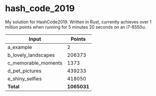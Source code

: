 # hash_code_2019
My solution for HashCode2019. Written in Rust, currently achieves over 1 million points when running for 5 minutes 20 seconds on an i7-8550u.

Input | Points
------------ | -------------
a_example | 2
b_lovely_landscapes | 206373
c_memorable_moments | 1373
d_pet_pictures | 439233
e_shiny_selfies | 418050
**Total** | **1065031**